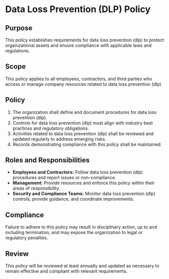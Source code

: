 # Data Loss Prevention (DLP) Policy

## Purpose
This policy establishes requirements for data loss prevention (dlp) to protect organizational assets and ensure compliance with applicable laws and regulations.

## Scope
This policy applies to all employees, contractors, and third parties who access or manage company resources related to data loss prevention (dlp).

## Policy
1. The organization shall define and document procedures for data loss prevention (dlp).
2. Controls for data loss prevention (dlp) must align with industry best practices and regulatory obligations.
3. Activities related to data loss prevention (dlp) shall be reviewed and updated regularly to address emerging risks.
4. Records demonstrating compliance with this policy shall be maintained.

## Roles and Responsibilities
- **Employees and Contractors:** Follow data loss prevention (dlp) procedures and report issues or non-compliance.
- **Management:** Provide resources and enforce this policy within their areas of responsibility.
- **Security and Compliance Teams:** Monitor data loss prevention (dlp) controls, provide guidance, and coordinate improvements.

## Compliance
Failure to adhere to this policy may result in disciplinary action, up to and including termination, and may expose the organization to legal or regulatory penalties.

## Review
This policy will be reviewed at least annually and updated as necessary to remain effective and compliant with relevant requirements.
